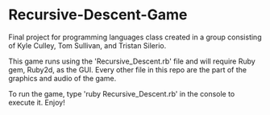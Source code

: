# Recursive-Descent-Game
Final project for programming languages class created in a group consisting of Kyle Culley, Tom Sullivan, and Tristan Silerio. 

This game runs using the 'Recursive_Descent.rb' file and will require Ruby gem, Ruby2d, as the GUI.
Every other file in this repo are the part of the graphics and audio of the game. 

To run the game, type 'ruby Recursive_Descent.rb' in the console to execute it. Enjoy! 
